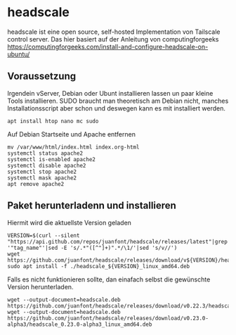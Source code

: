 # headscale
headscale ist eine open source, self-hosted Implementation von Tailscale control server.
Das hier basiert auf der Anleitung von computingforgeeks https://computingforgeeks.com/install-and-configure-headscale-on-ubuntu/

## Voraussetzung
Irgendein vServer, Debian oder Ubunt installieren lassen un paar kleine Tools installieren. SUDO braucht man theoretisch am Debian nicht, manches Installationsscript aber schon und deswegen kann es mit installiert werden.

`apt install htop nano mc sudo`

Auf Debian Startseite und Apache entfernen
```
mv /var/www/html/index.html index.org-html
systemctl status apache2
systemctl is-enabled apache2
systemctl disable apache2
systemctl stop apache2
systemctl mask apache2
apt remove apache2
```

## Paket herunterladenn und installieren
Hiermit wird die aktuellste Version geladen
```
VERSION=$(curl --silent "https://api.github.com/repos/juanfont/headscale/releases/latest"|grep '"tag_name"'|sed -E 's/.*"([^"]+)".*/\1/'|sed 's/v//')
wget https://github.com/juanfont/headscale/releases/download/v${VERSION}/headscale_${VERSION}_linux_amd64.deb
sudo apt install -f ./headscale_${VERSION}_linux_amd64.deb
```
Falls es nicht funktionieren sollte, dan einafach selbst die gewünschte Version herunterladen. 
```
wget --output-document=headscale.deb https://github.com/juanfont/headscale/releases/download/v0.22.3/headscale_0.22.3_linux_amd64.deb
wget --output-document=headscale.deb https://github.com/juanfont/headscale/releases/download/v0.23.0-alpha3/headscale_0.23.0-alpha3_linux_amd64.deb
```

